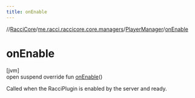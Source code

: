 ```yaml
---
title: onEnable
---
```

//[RacciCore](../../../index.html)/[me.racci.raccicore.core.managers](../index.html)/[PlayerManager](index.html)/[onEnable](on-enable.html)



# onEnable



[jvm]\
open suspend override fun [onEnable](on-enable.html)()



Called when the RacciPlugin is enabled by the server and ready.




